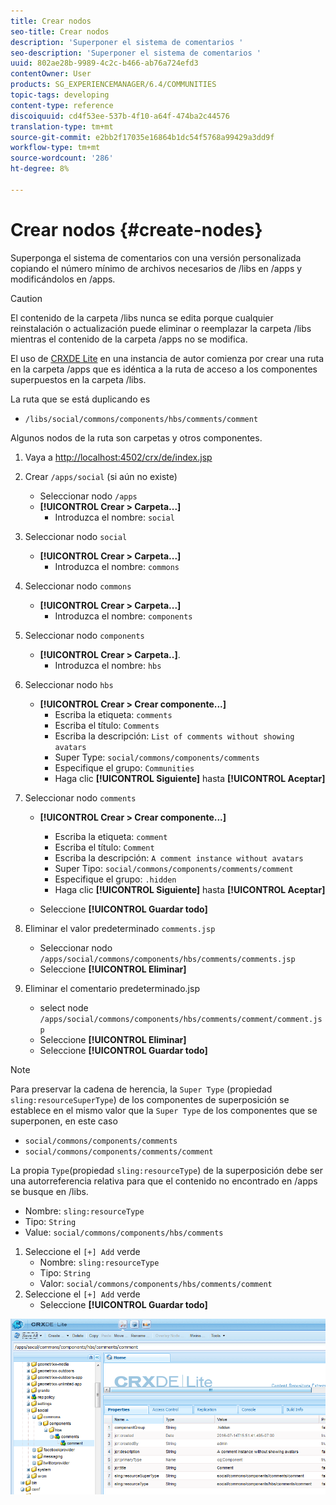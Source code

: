 ```yaml
---
title: Crear nodos
seo-title: Crear nodos
description: 'Superponer el sistema de comentarios '
seo-description: 'Superponer el sistema de comentarios '
uuid: 802ae28b-9989-4c2c-b466-ab76a724efd3
contentOwner: User
products: SG_EXPERIENCEMANAGER/6.4/COMMUNITIES
topic-tags: developing
content-type: reference
discoiquuid: cd4f53ee-537b-4f10-a64f-474ba2c44576
translation-type: tm+mt
source-git-commit: e2bb2f17035e16864b1dc54f5768a99429a3dd9f
workflow-type: tm+mt
source-wordcount: '286'
ht-degree: 8%

---
```



# Crear nodos {#create-nodes}

Superponga el sistema de comentarios con una versión personalizada copiando el número mínimo de archivos necesarios de /libs en /apps y modificándolos en /apps.

>[!CAUTION]
>
>El contenido de la carpeta /libs nunca se edita porque cualquier reinstalación o actualización puede eliminar o reemplazar la carpeta /libs mientras el contenido de la carpeta /apps no se modifica.

El uso de [CRXDE Lite](../../help/sites-developing/developing-with-crxde-lite.md) en una instancia de autor comienza por crear una ruta en la carpeta /apps que es idéntica a la ruta de acceso a los componentes superpuestos en la carpeta /libs.

La ruta que se está duplicando es

* `/libs/social/commons/components/hbs/comments/comment`

Algunos nodos de la ruta son carpetas y otros componentes.

1. Vaya a [http://localhost:4502/crx/de/index.jsp](http://localhost:4502/crx/de/index.jsp)
1. Crear `/apps/social` (si aún no existe)
   * Seleccionar nodo `/apps`
   * **[!UICONTROL Crear > Carpeta...]**
      * Introduzca el nombre: `social`
1. Seleccionar nodo `social`
   * **[!UICONTROL Crear > Carpeta...]**
      * Introduzca el nombre: `commons`
1. Seleccionar nodo `commons`
   * **[!UICONTROL Crear > Carpeta...]**
      * Introduzca el nombre: `components`
1. Seleccionar nodo `components`
   * **[!UICONTROL Crear > Carpeta..]**.
      * Introduzca el nombre: `hbs`
1. Seleccionar nodo `hbs`
   * **[!UICONTROL Crear > Crear componente...]**
      * Escriba la etiqueta: `comments`
      * Escriba el título: `Comments`
      * Escriba la descripción: `List of comments without showing avatars`
      * Super Type: `social/commons/components/comments`
      * Especifique el grupo: `Communities`
      * Haga clic **[!UICONTROL Siguiente]** hasta **[!UICONTROL Aceptar]**
1. Seleccionar nodo `comments`

   * **[!UICONTROL Crear > Crear componente...]**

      * Escriba la etiqueta: `comment`
      * Escriba el título: `Comment`
      * Escriba la descripción: `A comment instance without avatars`
      * Super Tipo: `social/commons/components/comments/comment`
      * Especifique el grupo: `.hidden`
      * Haga clic **[!UICONTROL Siguiente]** hasta **[!UICONTROL Aceptar]**
   * Seleccione **[!UICONTROL Guardar todo]**
1. Eliminar el valor predeterminado `comments.jsp`
   * Seleccionar nodo `/apps/social/commons/components/hbs/comments/comments.jsp`
   * Seleccione **[!UICONTROL Eliminar]**
1. Eliminar el comentario predeterminado.jsp
   * select node `/apps/social/commons/components/hbs/comments/comment/comment.jsp`
   * Seleccione **[!UICONTROL Eliminar]**
   * Seleccione **[!UICONTROL Guardar todo]**

>[!NOTE]
>
>Para preservar la cadena de herencia, la `Super Type` (propiedad `sling:resourceSuperType`) de los componentes de superposición se establece en el mismo valor que la `Super Type` de los componentes que se superponen, en este caso
>
>* `social/commons/components/comments`
>* `social/commons/components/comments/comment`

>



La propia `Type`(propiedad `sling:resourceType`) de la superposición debe ser una autorreferencia relativa para que el contenido no encontrado en /apps se busque en /libs.
* Nombre: `sling:resourceType`
* Tipo: `String`
* Value: `social/commons/components/hbs/comments`

1. Seleccione el `[+] Add` verde
   * Nombre: `sling:resourceType`
   * Tipo: `String`
   * Valor: `social/commons/components/hbs/comments/comment`
1. Seleccione el `[+] Add` verde
   * Seleccione **[!UICONTROL Guardar todo]**

![climage_1-4](assets/chlimage_1-4.png)

